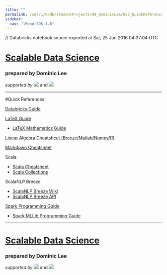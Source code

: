 ```yaml
---
title: ""
permalink: /sds/1/6/db/studentProjects/09_DominicLee/057_QuickReferences/
sidebar:
  nav: "lMenu-SDS-1.6"
---
```


// Databricks notebook source exported at Sat, 25 Jun 2016 04:37:04 UTC


# [Scalable Data Science](http://www.math.canterbury.ac.nz/~r.sainudiin/courses/ScalableDataScience/)


### prepared by Dominic Lee

*supported by* [![](https://raw.githubusercontent.com/raazesh-sainudiin/scalable-data-science/master/images/databricks_logoTM_200px.png)](https://databricks.com/)
and 
[![](https://raw.githubusercontent.com/raazesh-sainudiin/scalable-data-science/master/images/AWS_logoTM_200px.png)](https://www.awseducate.com/microsite/CommunitiesEngageHome)





***




 
#Quick References

[Databricks Guide](https://docs.cloud.databricks.com/docs/latest/databricks_guide/index.html#00%20Welcome%20to%20Databricks.html)

[LaTeX Guide](https://en.wikibooks.org/wiki/LaTeX)
* [LaTeX Mathematics Guide](https://en.wikibooks.org/wiki/LaTeX/Mathematics)

[Linear Algebra Cheatsheet (Breeze/Matlab/Numpy/R)](https://github.com/scalanlp/breeze/wiki/Linear-Algebra-Cheat-Sheet)

[Markdown Cheatsheet](https://github.com/adam-p/markdown-here/wiki/Markdown-Cheatsheet)

Scala
* [Scala Cheatsheet](http://docs.scala-lang.org/cheatsheets/)
* [Scala Collections](http://docs.scala-lang.org/overviews/collections/introduction)

ScalaNLP Breeze
* [ScalaNLP Breeze Wiki](https://github.com/scalanlp/breeze/wiki)
* [ScalaNLP Breeze API](http://www.scalanlp.org/api/breeze/#package)

[Spark Programming Guide](https://spark.apache.org/docs/latest/programming-guide.html)  
* [Spark MLLib Programming Guide](https://spark.apache.org/docs/latest/mllib-guide.html)





***






# [Scalable Data Science](http://www.math.canterbury.ac.nz/~r.sainudiin/courses/ScalableDataScience/)


### prepared by Dominic Lee

*supported by* [![](https://raw.githubusercontent.com/raazesh-sainudiin/scalable-data-science/master/images/databricks_logoTM_200px.png)](https://databricks.com/)
and 
[![](https://raw.githubusercontent.com/raazesh-sainudiin/scalable-data-science/master/images/AWS_logoTM_200px.png)](https://www.awseducate.com/microsite/CommunitiesEngageHome)
